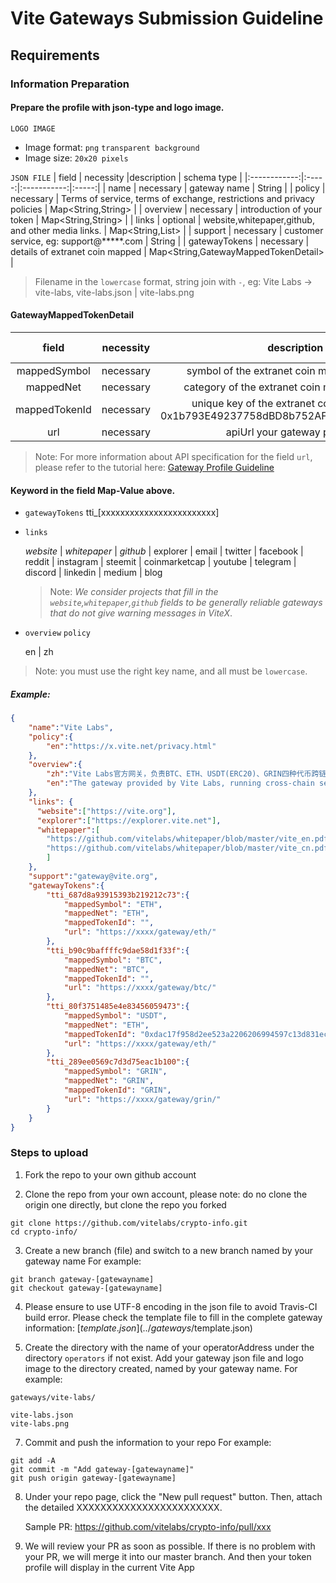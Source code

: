 # Vite Gateways Submission Guideline

## Requirements
### Information Preparation

#### Prepare the profile with json-type and logo image.

`LOGO IMAGE`
- Image format: `png` `transparent background`
- Image size: `20x20 pixels`

`JSON FILE`
| field | necessity |description | schema type |
|:------------:|:-----:|:-----------:|:-----:|
| name | necessary | gateway name | String |
| policy | necessary | Terms of service, terms of exchange, restrictions and privacy policies | Map<String,String> |
| overview | necessary | introduction of your token | Map<String,String> |
| links | optional | website,whitepaper,github, and other media links. | Map<String,List<String>> |
| support | necessary | customer service, eg: support@*****.com | String |
| gatewayTokens | necessary | details of extranet coin mapped | Map<String,GatewayMappedTokenDetail> |

> Filename in the `lowercase` format, string join with `-`, eg: Vite Labs -> vite-labs, vite-labs.json | vite-labs.png

#### GatewayMappedTokenDetail
| field | necessity |description | schema type |
|:------------:|:-----:|:-----------:|:-----:|
| mappedSymbol | necessary | symbol of the extranet coin mapped , eg: VITE | String |
| mappedNet | necessary | category of the extranet coin mapped , eg: ETH | String |
| mappedTokenId | necessary | unique key of the extranet coin mapped, eg: 0x1b793E49237758dBD8b752AFC9Eb4b329d5Da016 | String |
| url | necessary | apiUrl your gateway provided | String |

> Note: For more information about API specification for the field `url`, please refer to the tutorial here: [Gateway Profile Guideline](gateways/apiurl-tutorial.en.md)

#### Keyword in the field  Map-Value above.
* `gatewayTokens`
    tti_[xxxxxxxxxxxxxxxxxxxxxxxx]
* `links`

    *website* | *whitepaper* | *github* | explorer | email | twitter | facebook | reddit | instagram | steemit | coinmarketcap | youtube | telegram | discord | linkedin | medium | blog

    > Note: *We consider projects that fill in the `website`,`whitepaper`,`github` fields to be generally reliable gateways that do not give warning messages in ViteX*.

* `overview` `policy`
    
    en | zh

> Note: you must use the right key name, and all must be `lowercase`.

##### Example:
```json 
{
	"name":"Vite Labs",
    "policy":{
    	"en":"https://x.vite.net/privacy.html"
    },
    "overview":{
    	"zh":"Vite Labs官方网关，负责BTC、ETH、USDT(ERC20)、GRIN四种代币跨链服务",
    	"en":"The gateway provided by Vite Labs, running cross-chain services for four coins: BTC, ETH, USDT(ERC20)"
    },
    "links": {
      "website":["https://vite.org"],
      "explorer":["https://explorer.vite.net"],
      "whitepaper":[
        "https://github.com/vitelabs/whitepaper/blob/master/vite_en.pdf",
        "https://github.com/vitelabs/whitepaper/blob/master/vite_cn.pdf"
        ]
    },
    "support":"gateway@vite.org",
    "gatewayTokens":{
    	"tti_687d8a93915393b219212c73":{
			"mappedSymbol": "ETH",
			"mappedNet": "ETH",
			"mappedTokenId": "",
			"url": "https://xxxx/gateway/eth/"
    	},
    	"tti_b90c9baffffc9dae58d1f33f":{
			"mappedSymbol": "BTC",
			"mappedNet": "BTC",
			"mappedTokenId": "",
			"url": "https://xxxx/gateway/btc/"
    	},
    	"tti_80f3751485e4e83456059473":{
			"mappedSymbol": "USDT",
			"mappedNet": "ETH",
			"mappedTokenId": "0xdac17f958d2ee523a2206206994597c13d831ec7",
			"url": "https://xxxx/gateway/eth/"
    	},
    	"tti_289ee0569c7d3d75eac1b100":{
			"mappedSymbol": "GRIN",
			"mappedNet": "GRIN",
			"mappedTokenId": "GRIN",
			"url": "https://xxxx/gateway/grin/"
    	}
    }
}

```


### Steps to upload

1. Fork the repo to your own github account

2. Clone the repo from your own account, please note: do no clone the origin one directly, but clone the repo you forked
```
git clone https://github.com/vitelabs/crypto-info.git
cd crypto-info/
```

3. Create a new branch (file) and switch to a new branch named by your gateway name
  For example:
```
git branch gateway-[gatewayname]
git checkout gateway-[gatewayname]
```

4. Please ensure to use UTF-8 encoding in the json file to avoid Travis-CI build error. Please check the template file to fill in the complete gateway information: [$template.json](../gateways/$template.json)


5. Create the directory with the name of your operatorAddress under the directory `operators` if not exist. Add your gateway json file and logo image to the directory created, named by your gateway name. 
  For example:
```
gateways/vite-labs/

vite-labs.json
vite-labs.png
```

7. Commit and push the information to your repo
  For example:
```
git add -A
git commit -m "Add gateway-[gatewayname]"
git push origin gateway-[gatewayname]
```

8. Under your repo page, click the "New pull request" button. Then, attach the detailed XXXXXXXXXXXXXXXXXXXXXXXX.

   Sample PR: https://github.com/vitelabs/crypto-info/pull/xxx

9. We will review your PR as soon as possible. If there is no problem with your PR, we will merge it into our master branch. And then your token profile will display in the current Vite App

